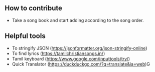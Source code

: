 ## How to contribute
- Take a song book and start adding according to the song order.

## Helpful tools
- To stringify JSON (https://jsonformatter.org/json-stringify-online)
- To find lyrics (https://tamilchristiansongs.in/)
- Tamil keyboard (https://www.google.com/inputtools/try/)
- Quick Translator (https://duckduckgo.com/?q=translate&ia=web)G